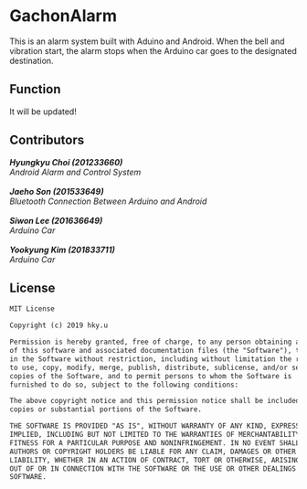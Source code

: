 # GachonAlarm
This is an alarm system built with Aduino and Android. When the bell and vibration start, the alarm stops when the Arduino car goes to the designated destination.

## Function
It will be updated!

## Contributors
<i><b>Hyungkyu Choi (201233660)</b><br>
  Android Alarm and Control System<br><br>
<b>Jaeho Son (201533649)</b><br>
  Bluetooth Connection Between Arduino and Android<br><br>
<b>Siwon Lee (201636649)</b><br>
  Arduino Car<br><br>
  <b>Yookyung Kim (201833711)</b><br>
  Arduino Car<br></i>

## License
```xml
MIT License

Copyright (c) 2019 hky.u

Permission is hereby granted, free of charge, to any person obtaining a copy
of this software and associated documentation files (the "Software"), to deal
in the Software without restriction, including without limitation the rights
to use, copy, modify, merge, publish, distribute, sublicense, and/or sell
copies of the Software, and to permit persons to whom the Software is
furnished to do so, subject to the following conditions:

The above copyright notice and this permission notice shall be included in all
copies or substantial portions of the Software.

THE SOFTWARE IS PROVIDED "AS IS", WITHOUT WARRANTY OF ANY KIND, EXPRESS OR
IMPLIED, INCLUDING BUT NOT LIMITED TO THE WARRANTIES OF MERCHANTABILITY,
FITNESS FOR A PARTICULAR PURPOSE AND NONINFRINGEMENT. IN NO EVENT SHALL THE
AUTHORS OR COPYRIGHT HOLDERS BE LIABLE FOR ANY CLAIM, DAMAGES OR OTHER
LIABILITY, WHETHER IN AN ACTION OF CONTRACT, TORT OR OTHERWISE, ARISING FROM,
OUT OF OR IN CONNECTION WITH THE SOFTWARE OR THE USE OR OTHER DEALINGS IN THE
SOFTWARE.
```
